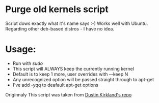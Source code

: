 # Purge old kernels script

Script dows exactly what it's name says :-) 
Works well with Ubuntu. Regarding other deb-based distros - I have no idea.    

# Usage:

* Run with *sudo*
* This script will ALWAYS keep the currently running kernel
* Default is to keep 1 more, user overrides with --keep N
* Any unrecognized option will be passed straight through to apt-get
* I've add -yqq to deafault  apt-get options 

Originnaly This script was taken from [Dustin Kirkland's repo](https://code.launchpad.net/~bikeshed/bikeshed/trunk)